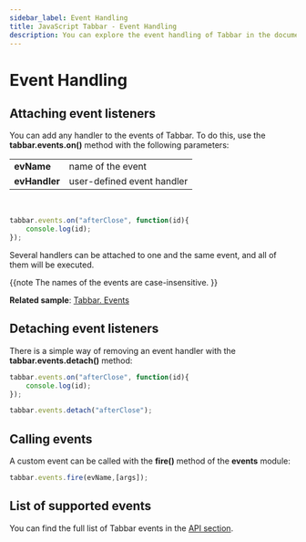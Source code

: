 ```yaml
---
sidebar_label: Event Handling
title: JavaScript Tabbar - Event Handling 
description: You can explore the event handling of Tabbar in the documentation of the DHTMLX JavaScript UI library. Browse developer guides and API reference, try out code examples and live demos, and download a free 30-day evaluation version of DHTMLX Suite 7.
---
```


# Event Handling

## Attaching event listeners

You can add any handler to the events of Tabbar. To do this, use the **tabbar.events.on()** method with the following parameters:

<table>
	<tbody>
        <tr>
			<td><b>evName</b></td>
			<td>name of the event</td>
		</tr>
        <tr>
			<td><b>evHandler</b></td>
			<td>user-defined event handler</td>
		</tr>
    </tbody>
</table>
<br/>

~~~js
tabbar.events.on("afterClose", function(id){
    console.log(id);
});
~~~

Several handlers can be attached to one and the same event, and all of them will be executed.

{{note  The names of the events are case-insensitive. }}

**Related sample**: [Tabbar. Events](https://snippet.dhtmlx.com/dld2qo1m)

## Detaching event listeners

There is a simple way of removing an event handler with the **tabbar.events.detach()** method:

~~~js
tabbar.events.on("afterClose", function(id){
    console.log(id);
});

tabbar.events.detach("afterClose"); 
~~~

## Calling events

A custom event can be called with the **fire()** method of the **events** module:

~~~js
tabbar.events.fire(evName,[args]);
~~~

## List of supported events

You can find the full list of Tabbar events in the [API section](tabbar/api/api_overview.md#events).
